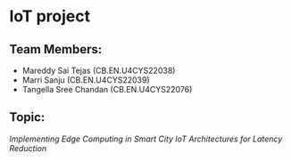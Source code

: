# IoT project

## Team Members:
- Mareddy Sai Tejas (CB.EN.U4CYS22038)
- Marri Sanju (CB.EN.U4CYS22039)
- Tangella Sree Chandan (CB.EN.U4CYS22076)

## Topic:
*Implementing Edge Computing in Smart City IoT Architectures for Latency Reduction*

